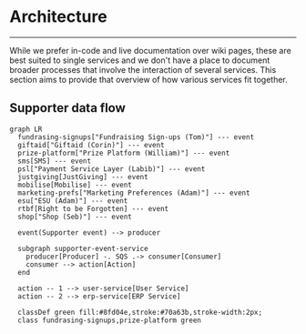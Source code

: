 # Architecture
***

While we prefer in-code and live documentation over wiki pages, these are best suited to single services and we don't have a place to document broader processes that involve the interaction of several services. This section aims to provide that overview of how various services fit together.

## Supporter data flow

```mermaid
graph LR
  fundrasing-signups["Fundraising Sign-ups (Tom)"] --- event
  giftaid["Giftaid (Corin)"] --- event
  prize-platform["Prize Platform (William)"] --- event
  sms[SMS] --- event
  psl["Payment Service Layer (Labib)"] --- event
  justgiving[JustGiving] --- event
  mobilise[Mobilise] --- event
  marketing-prefs["Marketing Preferences (Adam)"] --- event
  esu["ESU (Adam)"] --- event
  rtbf[Right to be Forgotten] --- event
  shop["Shop (Seb)"] --- event

  event(Supporter event) --> producer

  subgraph supporter-event-service
    producer[Producer] -. SQS .-> consumer[Consumer]
    consumer --> action[Action]
  end

  action -- 1 --> user-service[User Service]
  action -- 2 --> erp-service[ERP Service]

  classDef green fill:#8fd04e,stroke:#70a63b,stroke-width:2px;
  class fundrasing-signups,prize-platform green
```
